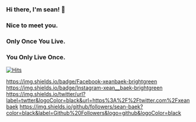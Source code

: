 ### Hi there, I'm sean! 👋
### Nice to meet you.

### Only Once You Live.
### You Only Live Once.

[![Hits](https://hits.seeyoufarm.com/api/count/incr/badge.svg?url=https%3A%2F%2Fgithub.com%2Fsean-baek&count_bg=%2379C83D&title_bg=%23555555&icon=&icon_color=%23E7E7E7&title=hits&edge_flat=false)](https://hits.seeyoufarm.com)

https://img.shields.io/badge/Facebook-xeanbaek-brightgreen
https://img.shields.io/badge/Instagram-xean__baek-brightgreen
https://img.shields.io/twitter/url?label=twtter&logoColor=black&url=https%3A%2F%2Ftwitter.com%2Fxeanbaek
https://img.shields.io/github/followers/sean-baek?color=black&label=Github%20Followers&logo=github&logoColor=black
